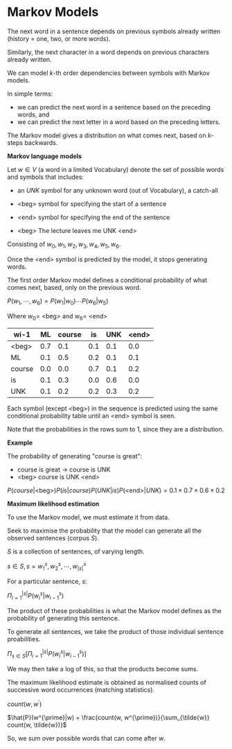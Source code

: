 # Markov Models

The next word in a sentence depends on previous symbols already written (history = one, two, or more words).

Similarly, the next character in a word depends on previous characters already written.

We can model $k$-th order dependencies between symbols with Markov models.

In simple terms:

- we can predict the next word in a sentence based on the preceding words, and
- we can predict the next letter in a word based on the preceding letters.

The Markov model gives a distribution on what comes next, based on $k$-steps backwards.

**Markov language models**

Let $w ∈ V$ (a word in a limited Vocabulary) denote the set of possible words and symbols that includes:

- an $UNK$ symbol for any unknown word (out of Vocabulary), a catch-all
- \<beg\> symbol for specifying the start of a sentence
- \<end\> symbol for specifying the end of the sentence

- \<beg\> The lecture leaves me UNK \<end\>

Consisting of $w_0, w_1, w_2, w_3, w_4, w_5, w_6$.

Once the \<end\> symbol is predicted by the model, it stops generating words.

The first order Markov model defines a conditional probability of what comes next, based, only on the previous word.

$P(w_1, ⋯, w_6) = P(w_1 | w_0) ⋯ P(w_6 | w_5)$

Where $w_0 =$ \<beg\> and $w_6 =$ \<end\>

| wi-1    | ML  | course | is  | UNK | \<end\> |
| ------- | --- | ------ | --- | --- | ------- |
| \<beg\> | 0.7 | 0.1    | 0.1 | 0.1 | 0.0     |
| ML      | 0.1 | 0.5    | 0.2 | 0.1 | 0.1     |
| course  | 0.0 | 0.0    | 0.7 | 0.1 | 0.2     |
| is      | 0.1 | 0.3    | 0.0 | 0.6 | 0.0     |
| UNK     | 0.1 | 0.2    | 0.2 | 0.3 | 0.2     |

Each symbol (except \<beg\>) in the sequence is predicted using the same conditional probability table until an \<end\> symbol is seen.

Note that the probabilities in the rows sum to $1$, since they are a distribution.

**Example**

The probability of generating "course is great":

- course is great -> course is UNK
- \<beg\> course is UNK \<end\>

$P(course|$\<beg\>$)P(is|course)P(UNK|is)P($\<end\>$|UNK) = 0.1 \times 0.7 \times 0.6 \times 0.2$

**Maximum likelihood estimation**

To use the Markov model, we must estimate it from data.

Seek to maximise the probability that the model can generate all the observed sentences (corpus $S$).

$S$ is a collection of sentences, of varying length.

$s ∈ S, s = {w_1^s, w_2^s, ⋯, w_{|s|}^s}$

For a particular sentence, $s$:

$\Pi_{i=1}^{|s|} P(w_i^s | w_{i-1}^s)$

The product of these probabilities is what the Markov model defines as the probability of generating this sentence.

To generate all sentences, we take the product of those individual sentence proabilities.

$\Pi_{s∈S} [\Pi_{i=1}^{|s|} P(w_i^s | w_{i-1}^s)]$

We may then take a log of this, so that the products become sums.

The maximum likelihood estimate is obtained as normalised counts of successive word occurrences (matching statistics).

$count(w, w^{\prime})$

$\hat{P}(w^{\prime}|w) = \frac{count(w, w^{\prime})}{\sum_{\tilde{w}} count(w, \tilde{w})}$

So, we sum over possible words that can come after $w$.
